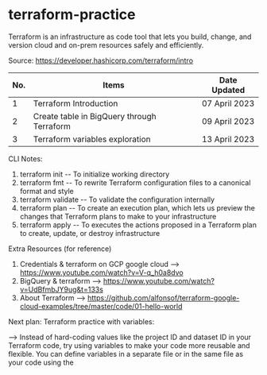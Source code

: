 # terraform-practice

Terraform is an infrastructure as code tool that lets you build, change, and version cloud and on-prem resources safely and efficiently.

Source: https://developer.hashicorp.com/terraform/intro

No. | Items | Date Updated 
--- | --- | ---
1 | Terraform Introduction | 07 April 2023
2 | Create table in BigQuery through Terraform | 09 April 2023
3 | Terraform variables exploration | 13 April 2023


CLI Notes:

1. terraform init -- To initialize working directory
2. terraform fmt --  To rewrite Terraform configuration files to a canonical format and style
3. terraform validate -- To validate the configuration internally
4. terraform plan -- To create an execution plan, which lets us preview the changes that Terraform plans to make to your infrastructure
5. terraform apply -- To executes the actions proposed in a Terraform plan to create, update, or destroy infrastructure


Extra Resources (for reference)
1. Credentials & terraform on GCP google cloud --> https://www.youtube.com/watch?v=V-q_h0a8dvo 
2. BigQuery & terraform --> https://www.youtube.com/watch?v=UdBfmbJY9ug&t=133s 
3. About Terraform --> https://github.com/alfonsof/terraform-google-cloud-examples/tree/master/code/01-hello-world

Next plan:
Terraform practice with variables: 

--> Instead of hard-coding values like the project ID and dataset ID in your Terraform code, try using variables to make your code more reusable and flexible. You can define variables in a separate file or in the same file as your code using the 
